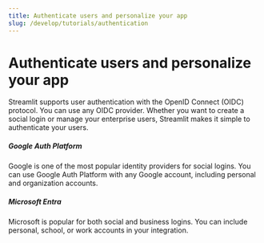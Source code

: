 ```yaml
---
title: Authenticate users and personalize your app
slug: /develop/tutorials/authentication
---
```


# Authenticate users and personalize your app

Streamlit supports user authentication with the OpenID Connect (OIDC) protocol. You can use any OIDC provider. Whether you want to create a social login or manage your enterprise users, Streamlit makes it simple to authenticate your users.

<TileContainer layout="list">
    <RefCard href="/develop/tutorials/authentication/google">
        <h5>Google Auth Platform</h5>
        Google is one of the most popular identity providers for social logins. You can use Google Auth Platform with any Google account, including personal and organization accounts.
    </RefCard>
    <RefCard href="/develop/tutorials/authentication/microsoft">
        <h5>Microsoft Entra</h5>
        Microsoft is popular for both social and business logins. You can include personal, school, or work accounts in your integration.
    </RefCard>
</TileContainer>
